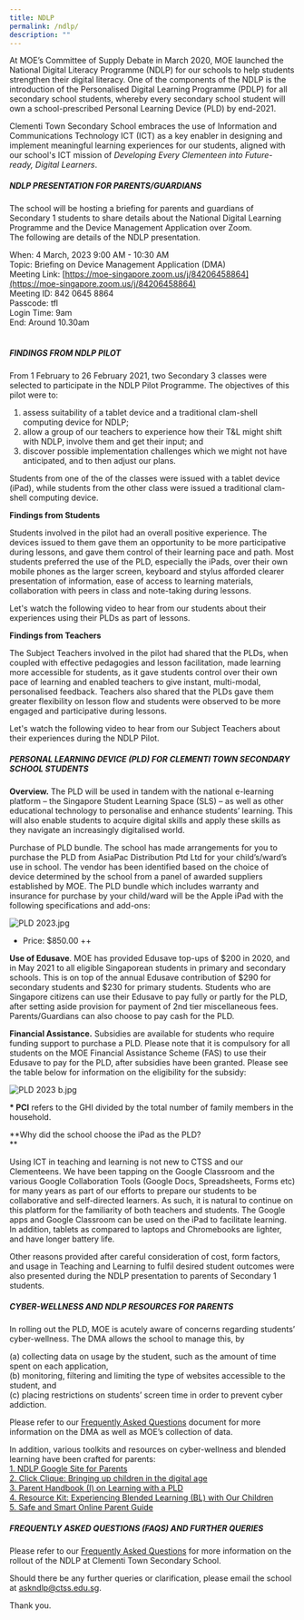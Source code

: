 ```yaml
---
title: NDLP
permalink: /ndlp/
description: ""
---
```

At MOE’s Committee of Supply Debate in March 2020, MOE launched the National Digital Literacy Programme (NDLP) for our schools to help students strengthen their digital literacy. One of the components of the NDLP is the introduction of the Personalised Digital Learning Programme (PDLP) for all secondary school students, whereby every secondary school student will own a school-prescribed Personal Learning Device (PLD) by end-2021.

  

Clementi Town Secondary School embraces the use of Information and Communications Technology ICT (ICT) as a key enabler in designing and implement meaningful learning experiences for our students, aligned with our school's ICT mission of _Developing Every Clementeen into Future-ready, Digital Learners_.

  
  

##### NDLP PRESENTATION FOR PARENTS/GUARDIANS


  
The school will be hosting a briefing for parents and guardians of Secondary 1 students to share details about the National Digital Learning Programme and the Device Management Application over Zoom.   
The following are details of the NDLP presentation.  
  
When: 4 March, 2023 9:00 AM - 10:30 AM  
Topic: Briefing on Device Management Application (DMA)  
Meeting Link: [https://moe-singapore.zoom.us/j/84206458864](https://moe-singapore.zoom.us/j/84206458864)  
Meeting ID: 842 0645 8864  
Passcode: tfl  
Login Time: 9am   
End: Around 10.30am  
   
  

##### FINDINGS FROM NDLP PILOT


  
From 1 February to 26 February 2021, two Secondary 3 classes were selected to participate in the NDLP Pilot Programme. The objectives of this pilot were to:  

1.  assess suitability of a tablet device and a traditional clam-shell computing device for NDLP;
2.  allow a group of our teachers to experience how their T&L might shift with NDLP, involve them and get their input; and
3.  discover possible implementation challenges which we might not have anticipated, and to then adjust our plans.

  
Students from one of the of the classes were issued with a tablet device (iPad), while students from the other class were issued a traditional clam-shell computing device.  
  
**Findings from Students**  

Students involved in the pilot had an overall positive experience. The devices issued to them gave them an opportunity to be more participative during lessons, and gave them control of their learning pace and path. Most students preferred the use of the PLD, especially the iPads, over their own mobile phones as the larger screen, keyboard and stylus afforded clearer presentation of information, ease of access to learning materials, collaboration with peers in class and note-taking during lessons.

  
Let's watch the following video to hear from our students about their experiences using their PLDs as part of lessons.  
  



  
  
**Findings from Teachers**  
  
The Subject Teachers involved in the pilot had shared that the PLDs, when coupled with effective pedagogies and lesson facilitation, made learning more accessible for students, as it gave students control over their own pace of learning and enabled teachers to give instant, multi-modal, personalised feedback. Teachers also shared that the PLDs gave them greater flexibility on lesson flow and students were observed to be more engaged and participative during lessons.  
  
Let's watch the following video to hear from our Subject Teachers about their experiences during the NDLP Pilot.  
  


  
  

##### PERSONAL LEARNING DEVICE (PLD) FOR CLEMENTI TOWN SECONDARY SCHOOL STUDENTS


  

**Overview.** The PLD will be used in tandem with the national e-learning platform – the Singapore Student Learning Space (SLS) – as well as other educational technology to personalise and enhance students’ learning. This will also enable students to acquire digital skills and apply these skills as they navigate an increasingly digitalised world.

Purchase of PLD bundle. The school has made arrangements for you to purchase the PLD from AsiaPac Distribution Ptd Ltd for your child’s/ward’s use in school. The vendor has been identified based on the choice of device determined by the school from a panel of awarded suppliers established by MOE. The PLD bundle which includes warranty and insurance for purchase by your child/ward will be the Apple iPad with the following specifications and add-ons:

![PLD 2023.jpg](https://clementitownsec.moe.edu.sg/qql/slot/u534/NDLP/2023/PLD%202023.jpg)  

  

  

  

  

  

  

  

  

  

  

  

*   Price: $850.00 ++  
    

**Use of Edusave**. MOE has provided Edusave top-ups of $200 in 2020, and in May 2021 to all eligible Singaporean students in primary and secondary schools. This is on top of the annual Edusave contribution of $290 for secondary students and $230 for primary students. Students who are Singapore citizens can use their Edusave to pay fully or partly for the PLD, after setting aside provision for payment of 2nd tier miscellaneous fees. Parents/Guardians can also choose to pay cash for the PLD.

  

**Financial Assistance.** Subsidies are available for students who require funding support to purchase a PLD. Please note that it is compulsory for all students on the MOE Financial Assistance Scheme (FAS) to use their Edusave to pay for the PLD, after subsidies have been granted. Please see the table below for information on the eligibility for the subsidy: 

![PLD 2023 b.jpg](https://clementitownsec.moe.edu.sg/qql/slot/u534/NDLP/2023/PLD%202023%20b.jpg)  
  
  
  
  
  
  
  
**\* PCI** refers to the GHI divided by the total number of family members in the household.  

  

**Why did the school choose the iPad as the PLD?  
**  

Using ICT in teaching and learning is not new to CTSS and our Clementeens. We have been tapping on the Google Classroom and the various Google Collaboration Tools (Google Docs, Spreadsheets, Forms etc) for many years as part of our efforts to prepare our students to be collaborative and self-directed learners. As such, it is natural to continue on this platform for the familiarity of both teachers and students. The Google apps and Google Classroom can be used on the iPad to facilitate learning. In addition, tablets as compared to laptops and Chromebooks are lighter, and have longer battery life.

  

Other reasons provided after careful consideration of cost, form factors, and usage in Teaching and Learning to fulfil desired student outcomes were also presented during the NDLP presentation to parents of Secondary 1 students.

  
  

##### CYBER-WELLNESS AND NDLP RESOURCES FOR PARENTS


  
In rolling out the PLD, MOE is acutely aware of concerns regarding students’ cyber-wellness. The DMA allows the school to manage this, by  
  
(a) collecting data on usage by the student, such as the amount of time spent on each application,  
(b) monitoring, filtering and limiting the type of websites accessible to the student, and  
(c) placing restrictions on students’ screen time in order to prevent cyber addiction.  
  
Please refer to our [Frequently Asked Questions](https://clementitownsec.moe.edu.sg/qql/slot/u534/NDLP/2022/FAQs%20on%20NDLP%20at%20CTSS%2020220113.pdf) document for more information on the DMA as well as MOE’s collection of data.  
  
In addition, various toolkits and resources on cyber-wellness and blended learning have been crafted for parents:  
[1\. NDLP Google Site for Parents](https://sites.google.com/moe.edu.sg/ndlp-clementi-town-secondary/resources-for-parents)  
[2\. Click Clique: Bringing up children in the digital age](https://clementitownsec.moe.edu.sg/qql/slot/u534/NDLP/Clique%20Click.pdf)  
[3. Parent Handbook (I) on Learning with a PLD](https://clementitownsec.moe.edu.sg/qql/slot/u534/NDLP/Parent%20Handbook%20I%20on%20Learning%20with%20a%20PLD.pdf)  
[4. Resource Kit: Experiencing Blended Learning (BL) with Our Children](https://clementitownsec.moe.edu.sg/qql/slot/u534/NDLP/Resource%20Kit%20-%20Experiencing%20Blended%20Learning%20BL%20with%20Our%20Children.pdf)  
[5. Safe and Smart Online Parent Guide](https://clementitownsec.moe.edu.sg/qql/slot/u534/NDLP/Safe-and-Smart-Online-Parent-Guide.pdf)  
  

  

##### FREQUENTLY ASKED QUESTIONS (FAQS) AND FURTHER QUERIES


  
Please refer to our [Frequently Asked Questions](https://clementitownsec.moe.edu.sg/qql/slot/u534/NDLP/2022/FAQs%20on%20NDLP%20at%20CTSS%2020220113.pdf) for more information on the rollout of the NDLP at Clementi Town Secondary School.  
  
Should there be any further queries or clarification, please email the school at [askndlp@ctss.edu.sg](mailto:askndlp@ctss.edu.sg).  
  
Thank you.